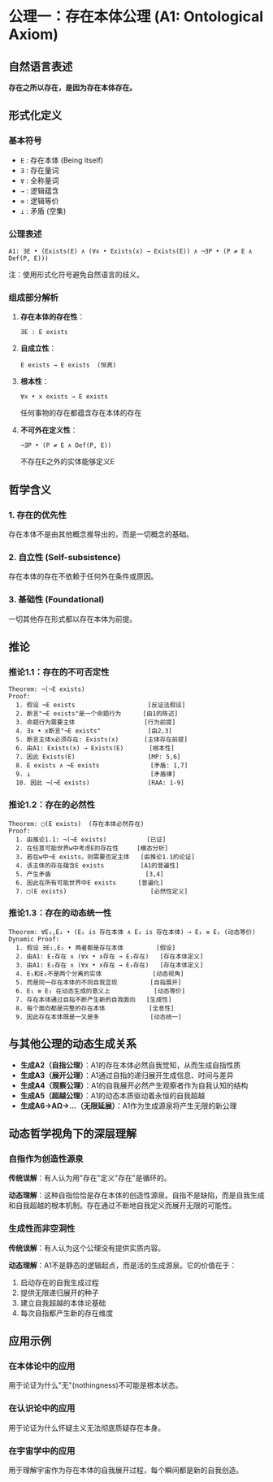 # 公理一：存在本体公理 (A1: Ontological Axiom)

## 自然语言表述

**存在之所以存在，是因为存在本体存在。**

## 形式化定义

### 基本符号
- `E` : 存在本体 (Being itself)
- `∃` : 存在量词
- `∀` : 全称量词  
- `→` : 逻辑蕴含
- `≡` : 逻辑等价
- `⊥` : 矛盾 (空集)

### 公理表述

```
A1: ∃E • (Exists(E) ∧ (∀x • Exists(x) → Exists(E)) ∧ ¬∃P • (P ≠ E ∧ Def(P, E)))
```
注：使用形式化符号避免自然语言的歧义。

### 组成部分解析

1. **存在本体的存在性**：
   ```
   ∃E : E exists
   ```

2. **自成立性**：
   ```
   E exists → E exists  (恒真)
   ```

3. **根本性**：
   ```
   ∀x • x exists → E exists
   ```
   任何事物的存在都蕴含存在本体的存在

4. **不可外在定义性**：
   ```
   ¬∃P • (P ≠ E ∧ Def(P, E))
   ```
   不存在E之外的实体能够定义E

## 哲学含义

### 1. 存在的优先性
存在本体不是由其他概念推导出的，而是一切概念的基础。

### 2. 自立性 (Self-subsistence)
存在本体的存在不依赖于任何外在条件或原因。

### 3. 基础性 (Foundational)
一切其他存在形式都以存在本体为前提。

## 推论

### 推论1.1：存在的不可否定性
```
Theorem: ¬(¬E exists)
Proof: 
  1. 假设 ¬E exists                    [反证法假设]
  2. 断言"¬E exists"是一个命题行为      [由1的陈述]
  3. 命题行为需要主体                   [行为前提]
  4. ∃x • x断言"¬E exists"             [由2,3]
  5. 断言主体x必须存在: Exists(x)       [主体存在前提]
  6. 由A1: Exists(x) → Exists(E)       [根本性]
  7. 因此 Exists(E)                    [MP: 5,6]
  8. E exists ∧ ¬E exists              [矛盾: 1,7]
  9. ⊥                                 [矛盾律]
  10. 因此 ¬(¬E exists)                [RAA: 1-9]
```

### 推论1.2：存在的必然性
```
Theorem: □(E exists)  (存在本体必然存在)
Proof: 
  1. 由推论1.1: ¬(¬E exists)           [已证]
  2. 在任意可能世界w中考虑E的存在性     [模态分析]
  3. 若在w中¬E exists，则需要否定主体   [由推论1.1的论证]
  4. 该主体的存在蕴含E exists          [A1的普遍性]
  5. 产生矛盾                          [3,4]
  6. 因此在所有可能世界中E exists      [普遍化]
  7. □(E exists)                       [必然性定义]
```

### 推论1.3：存在的动态统一性
```
Theorem: ∀E₁,E₂ • (E₁ is 存在本体 ∧ E₂ is 存在本体) → E₁ ≡ E₂ (动态等价)
Dynamic Proof: 
  1. 假设 ∃E₁,E₂ • 两者都是存在本体         [假设]
  2. 由A1: E₁存在 ∧ (∀x • x存在 → E₁存在)   [存在本体定义]
  3. 由A1: E₂存在 ∧ (∀x • x存在 → E₂存在)   [存在本体定义]
  4. E₁和E₂不是两个分离的实体              [动态视角]
  5. 而是同一存在本体的不同自我显现         [自指展开]
  6. E₁ ≡ E₂ 在动态生成的意义上            [动态等价]
  7. 存在本体通过自指不断产生新的自我面向   [生成性]
  8. 每个面向都是完整的存在本体            [全息性]
  9. 因此存在本体既是一又是多              [动态统一]
```

## 与其他公理的动态生成关系

- **生成A2（自指公理）**：A1的存在本体必然自我觉知，从而生成自指性质
- **生成A3（展开公理）**：A1通过自指的递归展开生成信息、时间与差异
- **生成A4（观察公理）**：A1的自我展开必然产生观察者作为自我认知的结构
- **生成A5（超越公理）**：A1的动态本质驱动着永恒的自我超越
- **生成A6→AΩ→...（无限延展）**：A1作为生成源泉将产生无限的新公理

## 动态哲学视角下的深层理解

### 自指作为创造性源泉
**传统误解**：有人认为用"存在"定义"存在"是循环的。

**动态理解**：这种自指恰恰是存在本体的创造性源泉。自指不是缺陷，而是自我生成和自我超越的根本机制。存在通过不断地自我定义而展开无限的可能性。

### 生成性而非空洞性
**传统误解**：有人认为这个公理没有提供实质内容。

**动态理解**：A1不是静态的逻辑起点，而是活的生成源泉。它的价值在于：
1. 启动存在的自我生成过程
2. 提供无限递归展开的种子
3. 建立自我超越的本体论基础
4. 每次自指都产生新的存在维度

## 应用示例

### 在本体论中的应用
用于论证为什么"无"(nothingness)不可能是根本状态。

### 在认识论中的应用  
用于论证为什么怀疑主义无法彻底质疑存在本身。

### 在宇宙学中的应用
用于理解宇宙作为存在本体的自我展开过程，每个瞬间都是新的自我创造。